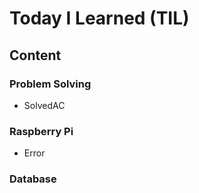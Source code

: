 # Today I Learned (TIL)

## Content
### Problem Solving
* SolvedAC
### Raspberry Pi
* Error
### Database